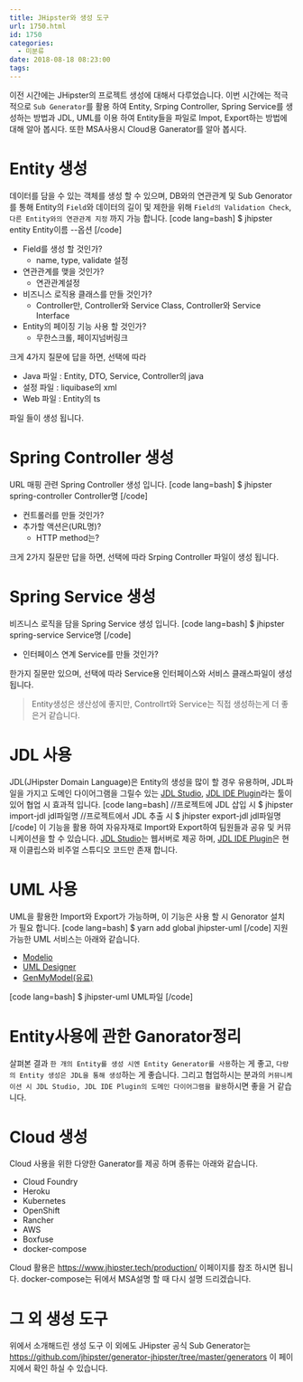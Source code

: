 ```yaml
---
title: JHipster와 생성 도구
url: 1750.html
id: 1750
categories:
  - 미분류
date: 2018-08-18 08:23:00
tags:
---
```


이전 시간에는 JHipster의 프로젝트 생성에 대해서 다루었습니다. 이번 시간에는 적극적으로 `Sub Generator`를 활용 하여 Entity, Srping Controller, Spring Service를 생성하는 방법과 JDL, UML를 이용 하여 Entity들을 파일로 Impot, Export하는 방법에 대해 알아 봅시다. 또한 MSA사용시 Cloud용 Ganerator를 알아 봅시다.

Entity 생성
=========

데이터를 담을 수 있는 객체를 생성 할 수 있으며, DB와의 연관관계 및 Sub Genorator를 통해 Entity의 `Field`와 데이터의 길이 및 제한을 위해 `Field의 Validation Check`, `다른 Entity와의 연관관계 지정` 까지 가능 합니다. \[code lang=bash\] $ jhipster entity Entity이름 --옵션 \[/code\]

*   Field를 생성 할 것인가?
    *   name, type, validate 설정
*   연관관계를 맺을 것인가?
    *   연관관계설정
*   비즈니스 로직용 클래스를 만들 것인가?
    *   Controller만, Controller와 Service Class, Controller와 Service Interface
*   Entity의 페이징 기능 사용 할 것인가?
    *   무한스크롤, 페이지넘버링크

크게 4가지 질문에 답을 하면, 선택에 따라

*   Java 파일 : Entity, DTO, Service, Controller의 java
*   설정 파일 : liquibase의 xml
*   Web 파일 : Entity의 ts

파일 들이 생성 됩니다.

Spring Controller 생성
====================

URL 매핑 관련 Spring Controller 생성 입니다. \[code lang=bash\] $ jhipster spring-controller Controller명 \[/code\]

*   컨트롤러를 만들 것인가?
*   추가할 액션은(URL명)?
    *   HTTP method는?

크게 2가지 질문만 답을 하면, 선택에 따라 Srping Controller 파일이 생성 됩니다.

Spring Service 생성
=================

비즈니스 로직을 담을 Spring Service 생성 입니다. \[code lang=bash\] $ jhipster spring-service Service명 \[/code\]

*   인터페이스 연계 Service를 만들 것인가?

한가지 질문만 있으며, 선택에 따라 Service용 인터페이스와 서비스 클래스파일이 생성 됩니다.

> Entity생성은 생산성에 좋지만, Controllrt와 Service는 직접 생성하는게 더 좋은거 같습니다.

JDL 사용
======

JDL(JHipster Domain Language)은 Entity의 생성을 많이 할 경우 유용하며, JDL파일을 가지고 도메인 다이어그램을 그릴수 있는 [JDL Studio](https://start.jhipster.tech/jdl-studio/), [JDL IDE Plugin](https://www.jhipster.tech/jhipster-ide/)라는 툴이 있어 협업 시 효과적 입니다. \[code lang=bash\] //프로젝트에 JDL 삽입 시 $ jhipster import-jdl jdl파일명 //프로젝트에서 JDL 추출 시 $ jhipster export-jdl jdl파일명 \[/code\] 이 기능을 활용 하여 자유자재로 Import와 Export하여 팀원들과 공유 및 커뮤니케이션을 할 수 있습니다. [JDL Studio](https://start.jhipster.tech/jdl-studio/)는 웹서버로 제공 하며, [JDL IDE Plugin](https://www.jhipster.tech/jhipster-ide/)은 현재 이클립스와 비주얼 스튜디오 코드만 존재 합니다.

UML 사용
======

UML을 활용한 Import와 Export가 가능하며, 이 기능은 사용 할 시 Genorator 설치 가 필요 합니다. \[code lang=bash\] $ yarn add global jhipster-uml \[/code\] 지원 가능한 UML 서비스는 아래와 같습니다.

*   [Modelio](https://www.modeliosoft.com/en/)
*   [UML Designer](http://www.umldesigner.org/)
*   [GenMyModel(유료)](https://www.genmymodel.com/)

\[code lang=bash\] $ jhipster-uml UML파일 \[/code\]

Entity사용에 관한 Ganorator정리
========================

살펴본 결과 `한 개의 Entity를 생성 시엔 Entity Generator를 사용`하는 게 좋고, `다량의 Entity 생성은 JDL을 통해 생성`하는 게 좋습니다. 그리고 협업하시는 분과의 `커뮤니케이션 시 JDL Studio, JDL IDE Plugin의 도메인 다이어그램을 활용`하시면 좋을 거 같습니다.

Cloud 생성
========

Cloud 사용을 위한 다양한 Ganerator를 제공 하며 종류는 아래와 같습니다.

*   Cloud Foundry
*   Heroku
*   Kubernetes
*   OpenShift
*   Rancher
*   AWS
*   Boxfuse
*   docker-compose

Cloud 활용은 https://www.jhipster.tech/production/ 이페이지를 참조 하시면 됩니다. docker-compose는 뒤에서 MSA설명 할 때 다시 설명 드리겠습니다.

그 외 생성 도구
=========

위에서 소개해드린 생성 도구 이 외에도 JHipster 공식 Sub Generator는 https://github.com/jhipster/generator-jhipster/tree/master/generators 이 페이지에서 확인 하실 수 있습니다.